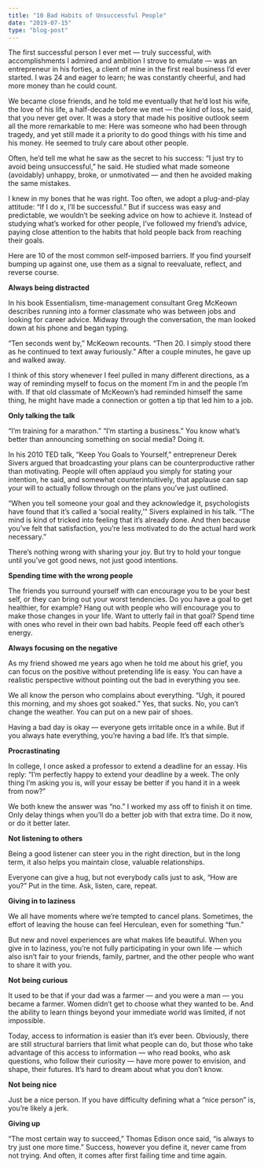 ```yaml
---
title: "10 Bad Habits of Unsuccessful People"
date: "2019-07-15"
type: "blog-post"
---
```


The first successful person I ever met — truly successful, with accomplishments I admired and ambition I strove to emulate — was an entrepreneur in his forties, a client of mine in the first real business I’d ever started. I was 24 and eager to learn; he was constantly cheerful, and had more money than he could count.

We became close friends, and he told me eventually that he’d lost his wife, the love of his life, a half-decade before we met — the kind of loss, he said, that you never get over. It was a story that made his positive outlook seem all the more remarkable to me: Here was someone who had been through tragedy, and yet still made it a priority to do good things with his time and his money. He seemed to truly care about other people.

Often, he’d tell me what he saw as the secret to his success: “I just try to avoid being unsuccessful,” he said. He studied what made someone (avoidably) unhappy, broke, or unmotivated — and then he avoided making the same mistakes.

I knew in my bones that he was right. Too often, we adopt a plug-and-play attitude: “If I do x, I’ll be successful.” But if success was easy and predictable, we wouldn’t be seeking advice on how to achieve it. Instead of studying what’s worked for other people, I’ve followed my friend’s advice, paying close attention to the habits that hold people back from reaching their goals.

Here are 10 of the most common self-imposed barriers. If you find yourself bumping up against one, use them as a signal to reevaluate, reflect, and reverse course.

<b>Always being distracted</b>

In his book Essentialism, time-management consultant Greg McKeown describes running into a former classmate who was between jobs and looking for career advice. Midway through the conversation, the man looked down at his phone and began typing.

“Ten seconds went by,” McKeown recounts. “Then 20. I simply stood there as he continued to text away furiously.” After a couple minutes, he gave up and walked away.

I think of this story whenever I feel pulled in many different directions, as a way of reminding myself to focus on the moment I’m in and the people I’m with. If that old classmate of McKeown’s had reminded himself the same thing, he might have made a connection or gotten a tip that led him to a job.

<b>Only talking the talk</b>

“I’m training for a marathon.” “I’m starting a business.” You know what’s better than announcing something on social media? Doing it.

In his 2010 TED talk, “Keep You Goals to Yourself,” entrepreneur Derek Sivers argued that broadcasting your plans can be counterproductive rather than motivating. People will often applaud you simply for stating your intention, he said, and somewhat counterintuitively, that applause can sap your will to actually follow through on the plans you’ve just outlined.

“When you tell someone your goal and they acknowledge it, psychologists have found that it’s called a ‘social reality,’” Sivers explained in his talk. “The mind is kind of tricked into feeling that it’s already done. And then because you’ve felt that satisfaction, you’re less motivated to do the actual hard work necessary.”

There’s nothing wrong with sharing your joy. But try to hold your tongue until you’ve got good news, not just good intentions.

<b>Spending time with the wrong people</b>

The friends you surround yourself with can encourage you to be your best self, or they can bring out your worst tendencies. Do you have a goal to get healthier, for example? Hang out with people who will encourage you to make those changes in your life. Want to utterly fail in that goal? Spend time with ones who revel in their own bad habits. People feed off each other’s energy.

<b>Always focusing on the negative</b>

As my friend showed me years ago when he told me about his grief, you can focus on the positive without pretending life is easy. You can have a realistic perspective without pointing out the bad in everything you see.

We all know the person who complains about everything. “Ugh, it poured this morning, and my shoes got soaked.” Yes, that sucks. No, you can’t change the weather. You can put on a new pair of shoes.

Having a bad day is okay — everyone gets irritable once in a while. But if you always hate everything, you’re having a bad life. It’s that simple.

<b>Procrastinating</b>

In college, I once asked a professor to extend a deadline for an essay. His reply: “I’m perfectly happy to extend your deadline by a week. The only thing I’m asking you is, will your essay be better if you hand it in a week from now?”

We both knew the answer was “no.” I worked my ass off to finish it on time.
Only delay things when you’ll do a better job with that extra time. Do it now, or do it better later.

<b>Not listening to others</b>

Being a good listener can steer you in the right direction, but in the long term, it also helps you maintain close, valuable relationships.

Everyone can give a hug, but not everybody calls just to ask, “How are you?” Put in the time. Ask, listen, care, repeat.

<b>Giving in to laziness</b>

We all have moments where we’re tempted to cancel plans. Sometimes, the effort of leaving the house can feel Herculean, even for something “fun.”

But new and novel experiences are what makes life beautiful. When you give in to laziness, you’re not fully participating in your own life — which also isn’t fair to your friends, family, partner, and the other people who want to share it with you.

<b>Not being curious</b>

It used to be that if your dad was a farmer — and you were a man — you became a farmer. Women didn’t get to choose what they wanted to be. And the ability to learn things beyond your immediate world was limited, if not impossible.

Today, access to information is easier than it’s ever been. Obviously, there are still structural barriers that limit what people can do, but those who take advantage of this access to information — who read books, who ask questions, who follow their curiosity — have more power to envision, and shape, their futures. It’s hard to dream about what you don’t know.

<b>Not being nice</b>

Just be a nice person. If you have difficulty defining what a “nice person” is, you’re likely a jerk.

<b>Giving up</b>

“The most certain way to succeed,” Thomas Edison once said, “is always to try just one more time.” Success, however you define it, never came from not trying. And often, it comes after first failing time and time again.
